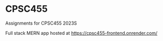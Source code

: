 # CPSC455

Assignments for CPSC455 2023S

Full stack MERN app hosted at https://cpsc455-frontend.onrender.com/

